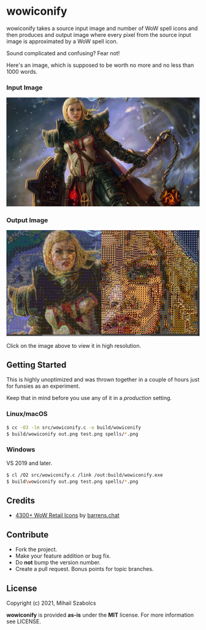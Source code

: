 wowiconify
==========
wowiconify takes a source input image and number of WoW spell icons and then produces
and output image where every pixel from the source input image is approximated by a
WoW spell icon.

Sound complicated and confusing? Fear not!

Here's an image, which is supposed to be worth no more and no less than 1000 words.

### Input Image
![](test.png)

### Output Image
[![](test_preview_out.png)](test_out.png)

Click on the image above to view it in high resolution.

Getting Started
---------------
This is highly unoptimized and was thrown together in a couple of hours just for
funsies as an experiment.

Keep that in mind before you use any of it in a _production_ setting.

### Linux/macOS
```bash
$ cc -O3 -lm src/wowiconify.c -o build/wowiconify
$ build/wowiconify out.png test.png spells/*.png
```

### Windows
VS 2019 and later.

```bash
$ cl /O2 src/wowiconify.c /link /out:build/wowiconify.exe
$ build\wowiconify out.png test.png spells/*.png
```

Credits
-------
* [4300+ WoW Retail Icons][1] by [barrens.chat][2]

Contribute
----------
* Fork the project.
* Make your feature addition or bug fix.
* Do **not** bump the version number.
* Create a pull request. Bonus points for topic branches.

License
-------
Copyright (c) 2021, Mihail Szabolcs

**wowiconify** is provided **as-is** under the **MIT** license.
For more information see LICENSE.

[1]: https://www.warcrafttavern.com/community/art-resources/icon-pack-4300-wow-retail-icons-in-png/
[2]: https://barrens.chat/
